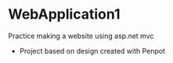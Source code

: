 # WebApplication1
 Practice making a website using asp.net mvc

 - Project based on design created with Penpot


